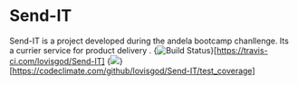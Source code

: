 # Send-IT 
Send-IT is a project developed during the andela bootcamp chanllenge. Its a currier service for product delivery .
{<img src="https://travis-ci.com/lovisgod/Send-IT.svg?branch=master" alt="Build Status" />}[https://travis-ci.com/lovisgod/Send-IT]
{<img src="https://api.codeclimate.com/v1/badges/ea9d717436a554bafe62/test_coverage" />}[https://codeclimate.com/github/lovisgod/Send-IT/test_coverage]

